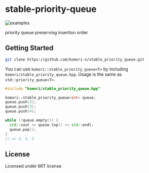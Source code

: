 # stable-priority-queue

![examples](https://github.com/komori-n/stable_priority_queue/workflows/C/C++%20CI/badge.svg)

priority queue preserving insertion order


## Getting Started

```sh
git clone https://github.com/komori-n/stable_priority_queue.git
```

You can use `komori::stable_priority_queue<T>` by including `komori/stable_priority_queue.hpp`.
Usage is the same as `std::priority_queue<T>`.

```cpp
#include "komori/stable_priority_queue.hpp"

komori::stable_priority_queue<int> queue;
queue.push(3);
queue.push(3);
queue.push(4);

while (!queue.empty()) {
  std::cout << queue.top() << std::endl;
  queue.pop();
}
// => 4, 3, 3
```

## License

Licensed under MIT license
